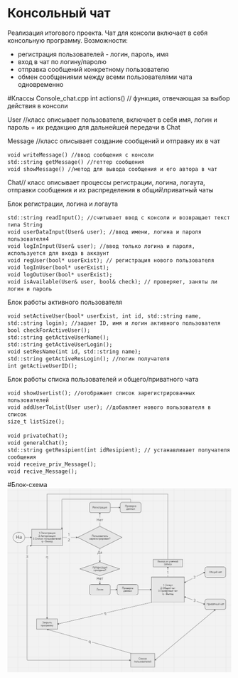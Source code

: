 # Консольный чат
Реализация итогового проекта. Чат для консоли включает в себя консольную программу. Возможности:
- регистрация пользователей - логин, пароль, имя
- вход в чат по логину/паролю
- отправка сообщений конкретному пользователю
- обмен сообщениями между всеми пользователями чата одновременно 

#Классы
Console_chat.cpp
int actions() // функция, отвечающая за выбор действия в консоли

User //класс описывает пользователя, включает в себя имя, логин и пароль + их редакцию для дальнейшей передачи в Chat

Message //класс описывает создание сообщений и отправку их в чат

	void writeMessage() //ввод сообщения с консоли
	std::string getMessage() //геттер сообщения
	void showMessage() //метод для вывода сообщения и его автора в чат

Chat// класс описывает процессы регистрации, логина, логаута, отправки сообщения и их распределения в общий\приватный чаты

Блок регистрации, логина и логаута


	std::string readInput(); //считывает ввод с консоли и возвращает текст типа String
	void userDataInput(User& user); //ввод имени, логина и пароля пользователя4
	void logInInput(User& user); //ввод только логина и пароля, используется для входа в аккаунт 
	void regUser(bool* userExist); // регистрация нового пользователя
	void logInUser(bool* userExist);
	void logOutUser(bool* userExist);
	void isAvailable(User& user, bool& check); // проверяет, заняты ли логин и пароль

Блок работы активного пользователя

	void setActiveUser(bool* userExist, int id, std::string name, std::string login); //задает ID, имя и логин активного пользователя
	bool checkForActiveUser();
	std::string getActiveUserName();
	std::string getActiveUserLogin();
	void setResName(int id, std::string name);
	std::string getActiveResLogin(); //логин получателя
	int getActiveUserID();

 Блок работы списка пользователей и общего/приватного чата

 	void showUserList(); //отображает список зарегистрированных пользователей
	void addUserToList(User user); //добавляет нового пользователя в список
	size_t listSize();

	void privateChat();
	void generalChat();
	std::string getResipient(int idResipient); // устанавливает получателя сообщения
	void receive_priv_Message();
	void recive_Message();
#Блок-схема
![Блок-схема работы программы](Scheme.png)


